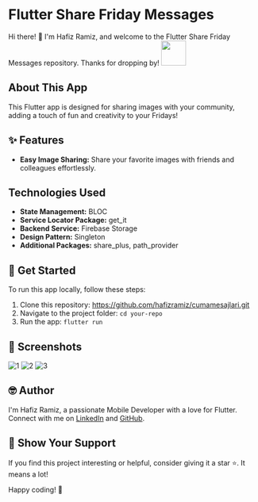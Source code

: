 # Flutter Share Friday Messages

Hi there! 👋 I'm Hafiz Ramiz, and welcome to the Flutter Share Friday Messages repository. Thanks for dropping by! <img src="https://user-images.githubusercontent.com/102408138/181803992-c16d979a-e758-425b-8561-45bdf4fd04ec.gif" width="50" height="50" />

## About This App

This Flutter app is designed for sharing images with your community, adding a touch of fun and creativity to your Fridays!

## ✨ Features

- **Easy Image Sharing:** Share your favorite images with friends and colleagues effortlessly.

## Technologies Used

- **State Management:** BLOC
- **Service Locator Package:** get_it
- **Backend Service:** Firebase Storage
- **Design Pattern:** Singleton
- **Additional Packages:** share_plus, path_provider

## 🚀 Get Started

To run this app locally, follow these steps:

1. Clone this repository: https://github.com/hafizramiz/cumamesajlari.git
2. Navigate to the project folder:  `cd your-repo`
3. Run the app: `flutter run`

## 📸 Screenshots

![1](https://github.com/hafizramiz/cumamesajlari/assets/102408138/9acbbd93-5a24-4640-b09b-d2505cbf2f44)
![2](https://github.com/hafizramiz/cumamesajlari/assets/102408138/93de59a5-6f6c-4d10-8ffc-a9b789f7ab26)
![3](https://github.com/hafizramiz/cumamesajlari/assets/102408138/1482f059-ed8c-4f76-bb1a-934fabee9728)

## 🤓 Author

I'm Hafiz Ramiz, a passionate Mobile Developer with a love for Flutter. 
Connect with me on [LinkedIn](https://www.linkedin.com/in/hafizramiz/) and [GitHub](https://github.com/hafizramiz).

## 🌟 Show Your Support

If you find this project interesting or helpful, consider giving it a star ⭐️. It means a lot!

Happy coding! 🚀
